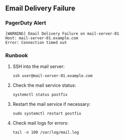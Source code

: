 ## Email Delivery Failure

### PagerDuty Alert

```
[WARNING] Email Delivery Failure on mail-server-01
Host: mail-server-01.example.com
Error: Connection timed out
```

### Runbook

1. SSH into the mail server:
   ```
   ssh user@mail-server-01.example.com
   ```

2. Check the mail service status:
   ```
   systemctl status postfix
   ```

3. Restart the mail service if necessary:
   ```
   sudo systemctl restart postfix
   ```

4. Check mail logs for errors:
   ```
   tail -n 100 /var/log/mail.log
   ```
